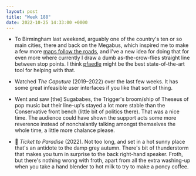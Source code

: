 ```yaml
---
layout: post
title: "Week 188"
date: 2022-10-25 14:33:00 +0000
---
```


- To Birmingham last weekend, arguably one of the country's ten or so main cities, there and back on the Megabus, which inspired me to make a few more [maps follow the roads](https://bustimes.org/services/m37-birmingham-norwich-city-centre#map), and I've a new idea for doing that for even more where currently I draw a dumb as-the-crow-flies straight line between stop points. I think [pfaedle](https://github.com/ad-freiburg/pfaedle) might be the best state-of-the-art tool for helping with that.

- Watched <cite>The Caputure</cite> (2019–2022) over the last few weeks. It has some great infeasible user interfaces if you like that sort of thing.

- Went and saw [the] Sugababes, the Trigger's broom/ship of Theseus of pop music but their line-up's stayed a lot more stable than the Conservative front bench (little bit of politics there). That was a nice time. The audience could have shown the support acts some more reverence instead of nonchalantly talking amongst themselves the whole time, a little more chalance please.

- 🎦 <cite>Ticket to Paradise</cite> (2022). Not too long, and set in a hot sunny place that's an antidote to the damp grey autumn. There's bit of thunderstorm that makes you turn in surprise to the back right-hand speaker. Froth, but there's nothing wrong with froth, apart from all the extra washing-up when you take a hand blender to hot milk to try to make a poncy coffee.

